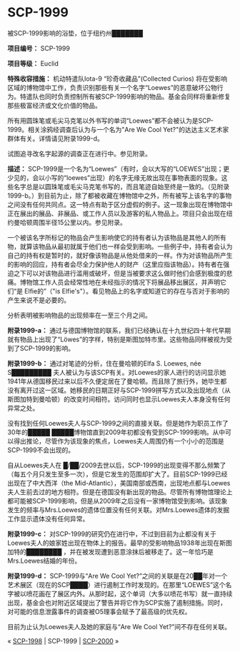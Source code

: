 # SCP-1999
                        




被SCP-1999影响的浴垫，位于纽约州███████



**项目编号：** SCP-1999

**项目等级：** Euclid

**特殊收容措施：** 机动特遣队Iota-9 “珍奇收藏品”(Collected Curios) 将在受影响区域的博物馆中工作，负责识别那些有关一个名字“Loewes”的恶意破坏公物行为。特遣队也同时负责控制所有被SCP-1999影响的物品。基金会同样将重新修复那些极富经济或文化价值的物品。

所有用圆珠笔或毛尖马克笔以外书写的单词“Loewes”都不会被认为是SCP-1999。相关涂鸦经调查后认为与一个名为"Are We Cool Yet?"的达达主义艺术家群体有关。详情请见附录1999-d。

试图追寻改名字起源的调查正在进行中。参见附录。

**描述：** SCP-1999是一个名为“Loewes”（有时，会以大写的“LOEWES”出现；更少见的，会以小写的“loewes”出现）的名字无缘无故出现在事物表面的现象。这些名字总是以圆珠笔或毛尖马克笔书写的，而且笔迹自始至终是一致的。（见附录 1999-b。）到目前为止，除了都被收藏在博物馆中之外，所有被写上该名字的事物之间没有任何共同点。这一特点有助于区分虚假的例子。这一现象出现在博物馆中正在展出的展品、非展品、或工作人员以及游客的私人物品上。项目只会出现在纽约曼哈顿周围半径15公里以内。参见附录。

一个被该名字所标记的物品会产生影响使它的持有者认为该物品是其他人的所有物，就算该物品从最初就属于他们也一样会受到影响。一些例子中，持有者会认为自己的持有权是暂时的，就好像该物品是从他处借来的一样。作为对该物品所产生的影响的回应，持有者会尽全力保护他人的财产（这里应指该物品）。持有者在强迫之下可以对该物品进行滥用或破坏，但是当被要求这么做时他们会感到极度的悲痛。博物馆工作人员会经常性地在未经指示的情况下将展品移出展区，并声明它们“是 Elfie的”（"is Elfie's"）。看见物品上的名字或知道它的存在与否对于影响的产生来说不是必要的。

分析表明被影响物品的出现频率在一至三个月之间。

**附录1999-a：** 通过与德国博物馆的联系，我们已经确认在十九世纪四十年代早期就有物品上出现了“Löwes”的字样，特别是斯图加特市里。这些物品同样被视为受到了SCP-1999的影响。

**附录1999-b：** 通过对笔迹的分析，住在曼哈顿的Elfa S. Loewes, née S█████████ 夫人被认为与该SCP有关。对Loewes的家人进行的访问显示她1941年从德国移民过来以后不久便定居在了曼哈顿。而且除了旅行外，她毕生都没有离开过这一区域。她移民的日期正好与SCP-1999拼写方式以及出现地点（从斯图加特到曼哈顿）的改变时间相符。访问同时也显示Loewes夫人本身没有任何异常之处。

没有找到任何Loewes夫人与SCP-1999之间的直接关联。但是她作为职员工作了30年的█████ █████博物馆直到2009年初都没有受到SCP-1999影响。从中可以得出推论，尽管作为该现象的焦点，Loewes夫人周围仍有一个小小的范围是SCP-1999不会出现的。

自从Loewes夫人在 █/██/2009去世以后，SCP-1999的出现变得不那么频繁了（每五个月只发生至多一次），但是它发生的范围却扩大了。目前SCP-1999已经出现在了中大西洋（the Mid-Atlantic），美国南部或西南，出现地点都与Loewes夫人生前去过的地方相符。但是在德国没有新出现的物品。尽管所有博物馆理论上都可能被SCP-1999影响，但是从2009年之后没有一家博物馆受到影响。该现象发生的频率与Mrs.Loewes的遗体位置没有任何关联。对Mrs.Loewes遗体的发掘工作显示遗体没有任何异常。

**附录1999-c：** 对SCP-1999的研究仍在进行中，不过到目前为止都没有关于Loewes夫人的娘家姓出现在物体上的报告。最早的受影响物品1938年出现在斯图加特的████████ ，并在被发现遭到恶意涂抹后被移走了。这一年恰巧是Mrs.Loewes结婚的年份。

**附录1999-d：** SCP-1999与“Are We Cool Yet?”之间的关联是在20██年对一个艺术展区（现在的SCP████）进行遏制工作时发现的。在那里“LOEWES”这个名字被以喷花画在了展区内外。从那时起，这个单词（大多以喷花书写）就一直持续出现，基金会也对附近区域提出了警告并将它作为SCP实施了遏制措施。同时，对可能的信息泄露事件的调查被O5理事会赋予了最高级的优先权。

目前为止认为Loewes夫人及她的家庭与“Are We Cool Yet?”间不存在任何关联。



« [SCP-1998](/scp-1998) | SCP-1999 | [SCP-2000](/scp-2000) »





                    